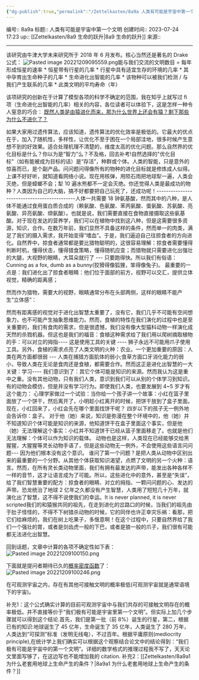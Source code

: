 ```yaml
---
{"dg-publish":true,"permalink":"/Zettelkasten/8a9a 人类有可能是宇宙中第一个文明/","dgPassFrontmatter":true}
---
```


编号:: 8a9a
标题:: 人类有可能是宇宙中第一个文明
创建时间:: 2023-07-24 17:23
up:: [[Zettelkasten/8a9 生命的跃升\|8a9 生命的跃升]]
来源:: 

---

该研究由牛津大学未来研究所于 2018 年 6 月发布。核心当然还是著名的 Drake 公式：
![Pasted image 20221209095559.png](/img/user/attachment/Pasted%20image%2020221209095559.png)能与我们交流的文明数目 = 每年形成恒星的速率 \* 恒星带有行星的几率 \* 行星中具有适宜生存的环境的几率 \* 其中孕育出生命种子的几率 \* 生命进化出智能的几率 \* 该物种可以被我们检测 / 与我们产生联系的几率 \* 此类文明的平均寿命（年）

该项研究的创新在于计算了模型各项的科学不确定的范围，我在知乎上就写过 fi 项（生命进化出智能的几率）相关的内容，各位读者可以体验下，这是怎样一种令人窒息的巧合：
[既然人类是由猿进化而来，那为什么世界上还会有猿？剩下那些为什么不进化了？](https://www.zhihu.com/question/20933386/answer/150626387)

如果大家用过遗传算法，应该知道，遗传算法的优化效率是极低的。它最大的优点在于，加入了随机性，多样性，让优化不至于困在一个局部洼地，很多时候产生意想不到的好效果。适合处理机理不清楚的，维度太高的优化问题。那么自然界的优化目标是什么？你以为是“智力”么？不及格，回去补考!自然选择的"优化目标"（如有能被成为目标的话）是“存活”，种群或个体。人类的智能，只是意外的惊喜而已，是个副产品。问问题问得像所有的物种的进化目标就是修炼成人似得。上课不好好听，就知道看网络小说。现在用核弹，用陨石雨把地球犁一遍，人类会灭绝，但是蟑螂不会；犁 10 遍水熊都不一定会灭绝。你还觉得人类是最成功的物种？人类因为自己的大脑，搞不好都要把自己玩死了，还成功呢！\--------------------------------------------人体一共需要 18 钟氨基酸，然而其中的八种，是人体不能通过食用蛋白质合成的（赖氨酸、色氨酸、苯丙氨酸、蛋氨酸、苏氨酸、亮氨酸、异亮氨酸、缬氨酸）。也就是说，我们需要直接在食物直接摄取这些氨基酸。对于现在发达的营养学，我们可以在植物中找到这八种，但是这需要很多资源，知识，合作。在数万年前，我们显然不具备这样的条件，然而单一的肉类，满足了我们的摄入需求，我开始变得“嗜血”。于是，我们逼迫自己往掠食者的方向进化。自然界中，掠食者通常都是要比猎物聪明的，这很容易理解：掠食者需要懂得判断时机，懂得伏击，懂得猎食策略，懂得随机应变；而猎物就只需要进化出强壮的大腿，大视野的眼睛，大耳朵就行了 --- 只要跑得快。所以我们有俗语：Cunning as a fox, dumb as a bunny(狡猾得像狐狸，笨得像兔子)。 最重要的一点是：我们进化出了掠食者眼睛：他们位于面部的前方，视野可以交汇，提供立体视觉，精确的距离感；

然而作为猎物，需要大的视野，眼睛通常分布在头部两侧，这样的眼睛不能产生“立体感”：

然而有距离感的视觉对于进化出智慧太重要了，没有它，我们几乎不可能有空间想象力，也不可能产生抽象思维能力。然而，食植的特性在我们演化的过程中也是至关重要的，我们有食肉的需求，但是很遗憾，我们没有像大型猫科动物一样演化成天然的杀戮机器。但这也是我们的福音：食植这种需求给了我们用以爬树摘取植物的手：可以对立的拇指\---- 这是使用工具的关键 ---- 狮子永远不可能用爪子使用工具。另外，食植的需求点亮了人类文明的火种：农业。一个更加重要的原因：人类在两方面都很弱 --- 人类在捕猎方面肌体的弱小;食草方面口牙消化能力的弱小，导致人类在无论是食肉还是食植，都需要合作。然而这正是进化出智慧的一大关键：学习\---- 我们意识到了：其它个体可能是知识的来源。然而我认为这是重中之重。没有其他动物，只有我们人类，意识到我们可以从别的个体学习到知识。有的动物会模仿，但是并没有学习行为。即使我们人类，也要发展到 4~5 岁才有这个能力： 心理学家做过一个试验：当你给一个孩子讲一个故事：小红在篮子里面放了一个饼干，然后离开了，小明趁小红离开的时候，把饼干放到了盒子里面。现在，小红回来了，小红会先在哪个里面找饼干呢？ 四岁以下的孩子无一例外地会告诉你：盒子。 对于他（她）来说，知识是弥漫在整个环境中的，他（她）并不知道知识个体可能是知识的来源，他知道饼干在盒子里面这个事实，但是他（她）无法理解这个事实：小红并不知道饼干已经从篮子里面移走了。也就是他们无法理解：个体可以作为知识的载体。 动物也是这样，人类现在已经能够交给黑猩猩，大猩猩等灵长动物手语了，但是这些动物无一例外，不会使用这些语言问问题\--- 因为他们根本没有这个意识。 谁问了第一个问题？是把人类从动物中区别出来的最重要的一个分野。从其他个体获取知识渴望，点燃了文明的另一个火种：语言。然而，在所有灵长类动物里面，我们有拥有最发达的声带，能发出各种各样不一样的音节，这才让语言成为了可能。所以，这些进化中的意外，甚至是“失误”，给了我们智慧重要的配方：掠食者的眼睛、对立的拇指、一颗问问题的心、发达的声带。恐龙统治了地球 2 亿年之久都没有产生智慧，人类用了短短几十万年，就演化出了智慧，这不得不说使我们的幸运。It is never planned, it is never scripted我们的和猿猴共同的祖先，在走到进化的岔路口的时候，当我们的祖先由于肚子怪怪的，不得不下树猎杀动物的时候，它的同伴也许正幸灾乐祸：看那，把它们给麻烦的，我们在树上吃果子，多惬意啊！在这个过程中，只要自然界给了我们一个强壮的胃，或者是剑齿虎一般的下巴，或者是狼一般的爪子，我们很有可能都无法进化出智慧。

回到话题，文章中计算的各项不确定性如下表：
![Pasted image 20221209100150.png](/img/user/attachment/Pasted%20image%2020221209100150.png)

下面就是提问者期待已久的[概率密度函数](https://www.zhihu.com/search?q=%E6%A6%82%E7%8E%87%E5%AF%86%E5%BA%A6%E5%87%BD%E6%95%B0&search_source=Entity&hybrid_search_source=Entity&hybrid_search_extra=%7B%22sourceType%22%3A%22answer%22%2C%22sourceId%22%3A523045080%7D)了：
![Pasted image 20221209100246.png](/img/user/attachment/Pasted%20image%2020221209100246.png)

在可观测宇宙之内，存在有其他可接触文明的概率极低(可观测宇宙就是通常语境下的宇宙)。

补充1：这个公式确实计算的目前可观测宇宙中与我们共存的可接触文明存在的概率极低。并不直接等价于“我们极有可能是宇宙里第一个文明”。但实际上加几个步骤就可以得到这个结论.首先，我们是第一批（前 8%）诞生的行星，第二，根据已有的知识:地球诞生了 45 亿年，生命诞生了 35 亿年，人类诞生了 280 万年，人类达到“可探测”标准（发明无线电），不过百年。根据平庸原则(mediocrity principle),在统计学上我们确实可以根据这个观察结合论文中的结论得到：“我们极有可能是宇宙中的第一个文明”。详细的数学格式的推理过程我不写了，天天论文里面写够了，在这边写也不能增加我的 citation.
补充2：[[Zettelkasten/8a9a1 为什么老套用地球上生命产生的条件？\|8a9a1 为什么老套用地球上生命产生的条件？]]